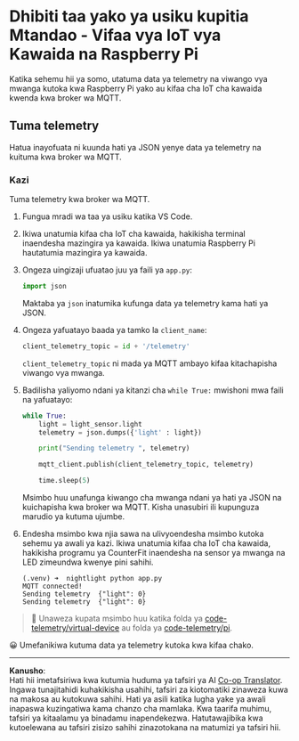 <!--
CO_OP_TRANSLATOR_METADATA:
{
  "original_hash": "1226517aae5f5b6f904434670394c688",
  "translation_date": "2025-08-27T22:12:49+00:00",
  "source_file": "1-getting-started/lessons/4-connect-internet/single-board-computer-telemetry.md",
  "language_code": "sw"
}
-->
# Dhibiti taa yako ya usiku kupitia Mtandao - Vifaa vya IoT vya Kawaida na Raspberry Pi

Katika sehemu hii ya somo, utatuma data ya telemetry na viwango vya mwanga kutoka kwa Raspberry Pi yako au kifaa cha IoT cha kawaida kwenda kwa broker wa MQTT.

## Tuma telemetry

Hatua inayofuata ni kuunda hati ya JSON yenye data ya telemetry na kuituma kwa broker wa MQTT.

### Kazi

Tuma telemetry kwa broker wa MQTT.

1. Fungua mradi wa taa ya usiku katika VS Code.

1. Ikiwa unatumia kifaa cha IoT cha kawaida, hakikisha terminal inaendesha mazingira ya kawaida. Ikiwa unatumia Raspberry Pi hautatumia mazingira ya kawaida.

1. Ongeza uingizaji ufuatao juu ya faili ya `app.py`:

    ```python
    import json
    ```

    Maktaba ya `json` inatumika kufunga data ya telemetry kama hati ya JSON.

1. Ongeza yafuatayo baada ya tamko la `client_name`:

    ```python
    client_telemetry_topic = id + '/telemetry'
    ```

    `client_telemetry_topic` ni mada ya MQTT ambayo kifaa kitachapisha viwango vya mwanga.

1. Badilisha yaliyomo ndani ya kitanzi cha `while True:` mwishoni mwa faili na yafuatayo:

    ```python
    while True:
        light = light_sensor.light
        telemetry = json.dumps({'light' : light})

        print("Sending telemetry ", telemetry)
    
        mqtt_client.publish(client_telemetry_topic, telemetry)
    
        time.sleep(5)
    ```

    Msimbo huu unafunga kiwango cha mwanga ndani ya hati ya JSON na kuichapisha kwa broker wa MQTT. Kisha unasubiri ili kupunguza marudio ya kutuma ujumbe.

1. Endesha msimbo kwa njia sawa na ulivyoendesha msimbo kutoka sehemu ya awali ya kazi. Ikiwa unatumia kifaa cha IoT cha kawaida, hakikisha programu ya CounterFit inaendesha na sensor ya mwanga na LED zimeundwa kwenye pini sahihi.

    ```output
    (.venv) ➜  nightlight python app.py 
    MQTT connected!
    Sending telemetry  {"light": 0}
    Sending telemetry  {"light": 0}
    ```

> 💁 Unaweza kupata msimbo huu katika folda ya [code-telemetry/virtual-device](../../../../../1-getting-started/lessons/4-connect-internet/code-telemetry/virtual-device) au folda ya [code-telemetry/pi](../../../../../1-getting-started/lessons/4-connect-internet/code-telemetry/pi).

😀 Umefanikiwa kutuma data ya telemetry kutoka kwa kifaa chako.

---

**Kanusho**:  
Hati hii imetafsiriwa kwa kutumia huduma ya tafsiri ya AI [Co-op Translator](https://github.com/Azure/co-op-translator). Ingawa tunajitahidi kuhakikisha usahihi, tafsiri za kiotomatiki zinaweza kuwa na makosa au kutokuwa sahihi. Hati ya asili katika lugha yake ya awali inapaswa kuzingatiwa kama chanzo cha mamlaka. Kwa taarifa muhimu, tafsiri ya kitaalamu ya binadamu inapendekezwa. Hatutawajibika kwa kutoelewana au tafsiri zisizo sahihi zinazotokana na matumizi ya tafsiri hii.